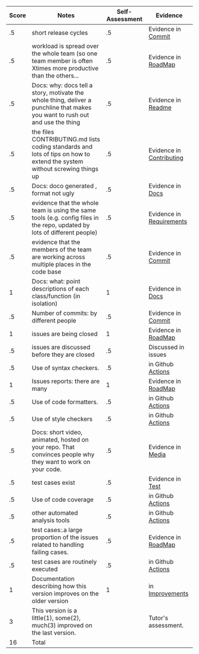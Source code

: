 Score|Notes| Self-Assessment| Evidence|
|-|-----|---------|--------|
|.5| short release cycles|.5|Evidence in [Commit](https://github.com/anshulp2912/cheapBuy/commits/main)|
|.5| workload is spread over the whole team (so one team member is often Xtimes more productive than the others...|.5|Evidence in [RoadMap](https://github.com/anshulp2912/cheapBuy/projects/1)|
|.5|Docs: why: docs tell a story, motivate the whole thing, deliver a punchline that makes you want to rush out and use the thing |.5| Evidence in [Readme](https://github.com/anshulp2912/cheapBuy/blob/main/README.md) |
|.5|the files CONTRIBUTING.md lists coding standards and lots of tips on how to extend the system without screwing things up  |.5 | Evidence in [Contributing](https://github.com/anshulp2912/cheapBuy/blob/main/CONTRIBUTING.md)|
|.5|Docs: doco generated , format not ugly  |.5| Evidence in [Docs](https://github.com/anshulp2912/cheapBuy/tree/main/docs)|
|.5|evidence that the whole team is using the same tools (e.g. config files in the repo, updated by lots of different people) |.5| Evidence in [Requirements](https://github.com/anshulp2912/cheapBuy/blob/main/requirements.txt)|
|.5|evidence that the members of the team are working across multiple places in the code base |.5 |Evidence in [Commit](https://github.com/anshulp2912/cheapBuy/commits/main)|
|1|Docs: what: point descriptions of each class/function (in isolation)  |1| Evidence in [Docs](https://github.com/anshulp2912/cheapBuy/tree/main/docs)|
|.5|Number of commits: by different people  |.5| Evidence in [Commit](https://github.com/anshulp2912/cheapBuy/commits/main)|
|1|issues are being closed |1| Evidence in [RoadMap](https://github.com/anshulp2912/cheapBuy/projects/1)|
|.5|issues are discussed before they are closed |.5| Discussed in issues|
|.5|Use of syntax checkers. |.5| in Github [Actions](https://github.com/anshulp2912/cheapBuy/actions)|
|1|Issues reports: there are many  |1| Evidence in [RoadMap](https://github.com/anshulp2912/cheapBuy/projects/1) |
|.5|Use of code formatters. |.5| in Github [Actions](https://github.com/anshulp2912/cheapBuy/actions)|
|.5|Use of style checkers |.5| in Github [Actions](https://github.com/anshulp2912/cheapBuy/actions)|
|.5|Docs: short video, animated, hosted on your repo. That convinces people why they want to work on your code. |.5| Evidence in [Media](https://github.com/anshulp2912/cheapBuy/tree/main/media)|
|.5|test cases exist  |.5| Evidence in [Test](https://github.com/anshulp2912/cheapBuy/tree/main/test)|
|.5|Use of code coverage  |.5| in Github [Actions](https://github.com/anshulp2912/cheapBuy/actions)|
|.5|other automated analysis tools  |.5| in Github [Actions](https://github.com/anshulp2912/cheapBuy/actions)|
|.5|test cases:.a large proportion of the issues related to handling failing cases. |.5| Evidence in [RoadMap](https://github.com/anshulp2912/cheapBuy/projects/1)|
|.5|test cases are routinely executed |.5| in Github [Actions](https://github.com/anshulp2912/cheapBuy/actions)|
|1|Documentation describing how this version improves on the older version|1| in [Improvements](https://github.com/anshulp2912/cheapBuy/blob/main/docs/Improvements.md)|
|3|This version is a little(1), some(2), much(3) improved on the last version.|| Tutor's assessment.|
|16| Total|
